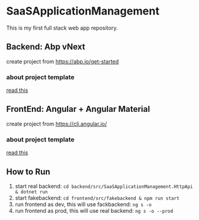 # SaaSApplicationManagement
This is my first full stack web app repository.

## Backend: Abp vNext

create project from https://abp.io/get-started

### about project template
[read this](https://docs.abp.io/en/abp/latest/Startup-Templates/Application)

## FrontEnd: Angular + Angular Material

create project from https://cli.angular.io/

### about project template
[read this](https://angular.io/guide/file-structure#application-project-files)

## How to Run
1. start real backend: `cd backend/src/SaaSApplicationManagement.HttpApi & dotnet run`
2. start fakebackend: `cd frontend/src/fakebackend & npm run start`
3. run frontend as dev, this will use fackbackend: `ng s -o`
4. run frontend as prod, this will use real backend: `ng s -o --prod`